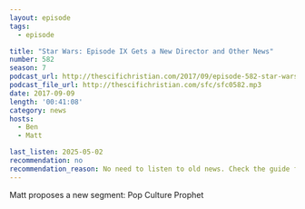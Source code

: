 ```yaml
---
layout: episode
tags:
  - episode

title: "Star Wars: Episode IX Gets a New Director and Other News"
number: 582
season: 7
podcast_url: http://thescifichristian.com/2017/09/episode-582-star-wars-episode-ix-gets-a-new-director-and-other-news/
podcast_file_url: http://thescifichristian.com/sfc/sfc0582.mp3
date: 2017-09-09
length: '00:41:08'
category: news
hosts:
  - Ben
  - Matt

last_listen: 2025-05-02
recommendation: no
recommendation_reason: No need to listen to old news. Check the guide for what's interesting in hindsight.
---
```


Matt proposes a new segment: Pop Culture Prophet